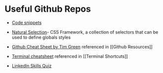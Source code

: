 # Useful Github Repos

- [Code snippets](https://github.com/flexdinesh/code-cheatsheet/tree/master/CSS)

- [Natural Selection](https://github.com/frontaid/natural-selection)-  CSS Framework, a collection of selectors that can be used to define globals styles

- [Github Cheat Sheet by Tim Green](https://github.com/tiimgreen/github-cheat-sheet) referenced in [[Github Resources]]

- [Terminal cheatsheet](https://github.com/0nn0/terminal-mac-cheatsheet) referenced in [[Terminal Shortcuts]]

- [LinkedIn Skills Quiz](https://linkedin-faq.github.io/skill-assessments-quizzes/)


